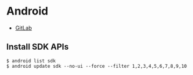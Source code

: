 Android
=======

  * [GitLab](https://gitlab.com/gbraad/android)


## Install SDK APIs

```
$ android list sdk
$ android update sdk --no-ui --force --filter 1,2,3,4,5,6,7,8,9,10
```
